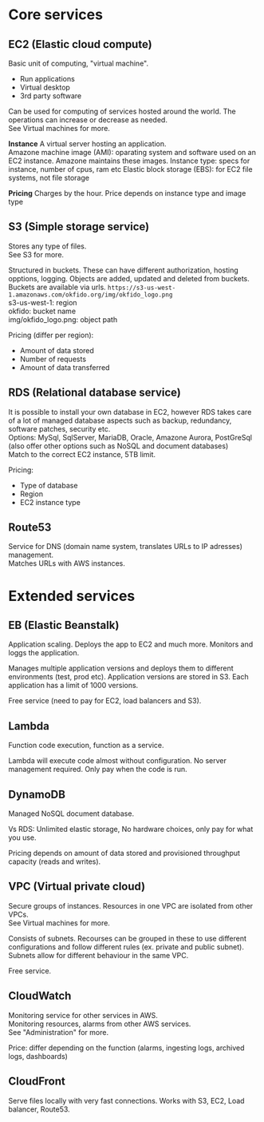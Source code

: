 
# Core services

## EC2 (Elastic cloud compute)
Basic unit of computing, "virtual machine".

* Run applications
* Virtual desktop
* 3rd party software

Can be used for computing of services hosted around the world. The operations can increase or decrease as needed.\
See Virtual machines for more.

**Instance**
A virtual server hosting an application.\
Amazone machine image (AMI): oparating system and software used on an EC2 instance. Amazone maintains these images.
Instance type: specs for instance, number of cpus, ram etc
Elastic block storage (EBS): for EC2 file systems, not file storage

**Pricing**
Charges by the hour. Price depends on instance type and image type

## S3 (Simple storage service)
Stores any type of files.\
See S3 for more.

Structured in buckets. These can have different authorization, hosting opptions, logging. Objects are added, updated and deleted from buckets.
Buckets are available via urls.
`https://s3-us-west-1.amazonaws.com/okfido.org/img/okfido_logo.png`\
s3-us-west-1: region\
okfido: bucket name\
img/okfido_logo.png: object path

Pricing (differ per region):
* Amount of data stored
* Number of requests
* Amount of data transferred

## RDS (Relational database service)
It is possible to install your own database in EC2, however RDS takes care of a lot of managed database aspects
such as backup, redundancy, software patches, security etc.\
Options: MySql, SqlServer, MariaDB, Oracle, Amazone Aurora, PostGreSql (also offer other options such as NoSQL and document databases)\
Match to the correct EC2 instance, 5TB limit.

Pricing:
* Type of database
* Region
* EC2 instance type

## Route53
Service for DNS (domain name system, translates URLs to IP adresses) management.\
Matches URLs with AWS instances.

# Extended services

## EB (Elastic Beanstalk)
Application scaling. Deploys the app to EC2 and much more. Monitors and loggs the application.

Manages multiple application versions and deploys them to different environments (test, prod etc). Application versions are
stored in S3. Each application has a limit of 1000 versions.

Free service (need to pay for EC2, load balancers and S3).

## Lambda
Function code execution, function as a service.

Lambda will execute code almost without configuration. No server management required. Only pay when the code is run.

## DynamoDB
Managed NoSQL document database. 

Vs RDS: Unlimited elastic storage, No hardware choices, only pay for what you use.

Pricing depends on amount of data stored and provisioned throughput capacity (reads and writes).

## VPC (Virtual private cloud)
Secure groups of instances. Resources in one VPC are isolated from other VPCs.\
See Virtual machines for more.

Consists of subnets. Recourses can be grouped in these to use different configurations and follow different rules (ex. private and public subnet). Subnets allow for different behaviour in the same VPC.

Free service.

## CloudWatch
Monitoring service for other services in AWS.\
Monitoring resources, alarms from other AWS services.\
See "Administration" for more.

Price: differ depending on the function (alarms, ingesting logs, archived logs, dashboards)

## CloudFront
Serve files locally with very fast connections. Works with S3, EC2, Load balancer, Route53.